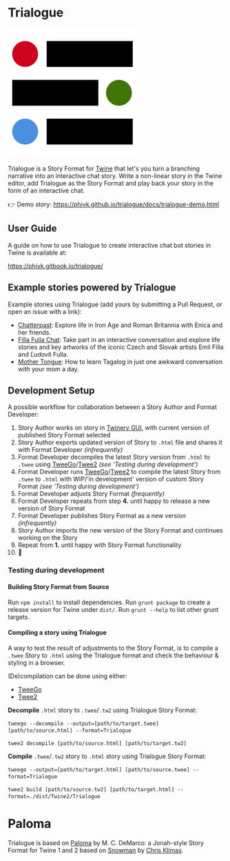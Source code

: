 # Trialogue

![Trialogue logo](src/icon.svg)

Trialogue is a Story Format for [Twine](https://twinery.org/) that let's you turn a branching narrative into an interactive chat story. Write a non-linear story in the Twine editor, add Trialogue as the Story Format and play back your story in the form of an interactive chat.

👉 Demo story: https://phivk.github.io/trialogue/docs/trialogue-demo.html <br>

## User Guide

A guide on how to use Trialogue to create interactive chat bot stories in Twine is available at:

https://phivk.gitbook.io/trialogue/

## Example stories powered by Trialogue

Example stories using Trialogue (add yours by submitting a Pull Request, or open an issue with a link):

- [Chatterpast](https://chatterpast.tolerantfutures.com/): Explore life in Iron Age and Roman Britannia with Enica and her friends.
- [Filla Fulla Chat](https://fillafulla.sng.sk/?lang=en): Take part in an interactive conversation and explore life stories and key artworks of the iconic Czech and Slovak artists Emil Filla and Ľudovít Fulla.
- [Mother Tongue](https://2370.play.ifcomp.org/content/mother-tongue.html): How to learn Tagalog in just one awkward conversation with your mom a day.

## Development Setup

A possible workflow for collaboration between a Story Author and Format Developer:

1. Story Author works on story in [Twinery GUI](https://twinery.org/2/#!/stories), with current version of published Story Format selected
2. Story Author exports updated version of Story to `.html` file and shares it with Format Developer *(infrequently)*
3. Format Developer decompiles the latest Story version from `.html` to `.twee` using [TweeGo](https://www.motoslave.net/tweego/)/[Twee2](https://dan-q.github.io/twee2/) *(see 'Testing during development')*
4. Format Developer runs [TweeGo](https://www.motoslave.net/tweego/)/[Twee2](https://dan-q.github.io/twee2/) to compile the latest Story from `.twee` to `.html` with WIP/'in development' version of custom Story Format *(see 'Testing during development')*
5. Format Developer adjusts Story Format *(frequently)*
6. Format Developer repeats from step **4.** until happy to release a new version of Story Format
7. Format Developer publishes Story Format as a new version *(infrequently)*
8. Story Author imports the new version of the Story Format and continues working on the Story
9. Repeat from **1.** until happy with Story Format functionality
10. 🎉

### Testing during development

#### Building Story Format from Source

Run `npm install` to install dependencies.  Run `grunt package` to create a release version for Twine under `dist/`.  Run `grunt --help` to list other grunt targets.

#### Compiling a story using Trialogue

A way to test the result of adjustments to the Story Format, is to compile a `.twee` Story to `.html` using the Trialogue format and check the behaviour & styling in a browser.

(De)compilation can be done using either:

- [TweeGo](https://www.motoslave.net/tweego/)
- [Twee2](https://dan-q.github.io/twee2/)

**Decompile** `.html` story to `.twee`/`.tw2` using Trialogue Story Format:

```
tweego --decompile --output=[path/to/target.twee] [path/to/source.html] --format=Trialogue
```

```
twee2 decompile [path/to/source.html] [path/to/target.tw2]
```

**Compile** `.twee`/`.tw2` story to `.html` story using Trialogue Story Format:

```
tweego --output=[path/to/target.html] [path/to/source.twee] --format=Trialogue
```

```
twee2 build [path/to/source.tw2] [path/to/target.html] --format=./dist/Twine2/Trialogue
```

# Paloma

Trialogue is based on [Paloma](http://mcdemarco.net/tools/scree/paloma/) by M. C. DeMarco: a Jonah-style Story Format for Twine 1 and 2 based on [Snowman](https://github.com/videlais/snowman) by [Chris Klimas](https://github.com/klembot).
